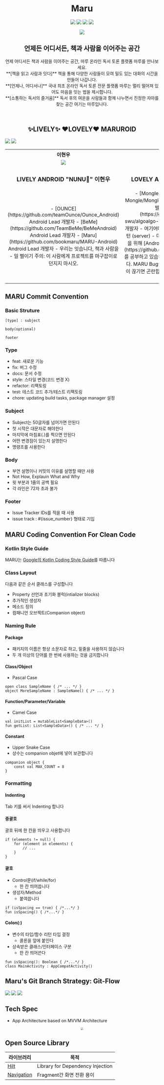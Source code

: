 <h1 align="center"> Maru </h1>

<p align="center">
  <img src="https://img.shields.io/badge/Kotlin-1.4.30-yellowgreen?logo=kotlin"/>
  <img src="https://img.shields.io/badge/Android-4.1.2-blue?logo=Android+Studio"/>
  <img src="https://img.shields.io/badge/targetSdk-30-green?logo=Android"/>
  <img src="https://img.shields.io/badge/minSdk-26-green?logo=Android"/>
</p>

<p align="center">
    <img src="https://img.shields.io/badge/minSdk-26-green?logo=Android"/>
</p>

<p align="center">
  <h2 align="center">언제든 어디서든, 책과 사람을 이어주는 공간</h2>
  <p align="center">
  언제 어디서든 책과 사람을 이어주는 공간, 마루 온라인 독서 토론 플랫폼 마루를 만나보세요. <br />
  **[책을 읽고 사람과 잇다]** 책을 통해 다양한 사람들이 모여 밀도 있는 대화의 시간을 만들어 나갑니다. <br />
  **[언제나, 어디서나]** 국내 최초 온라인 독서 토론 전문 플랫폼 마루는 멀리 떨어져 있어도 마음을 잇는 법을 제시합니다. <br />
  **[소통하는 독서의 즐거움]** 독서 후의 여운을 사람들과 함께 나누면서 진정한 자아를 찾는 공간 여기는 마루입니다. <br />
  </p>
</p>
<br/>

<p align="center">
    <h2 align="center"> ✨LIVELY✨ ♥️LOVELY♥️  MARUROID </h2>
    <img src="https://user-images.githubusercontent.com/54518925/110631273-b0e39500-81e9-11eb-95da-d93e2e375dd2.png"/>
    <img src="https://user-images.githubusercontent.com/54518925/110631296-b4771c00-81e9-11eb-95f6-bfeb721caf3d.png"/>
</p>
<table align="center">
    <th align="center"> 이현우 </th>
    <th align="center"> 박세란 </th>
    <tr>
        <td align="center">
            <img src="https://github.com/l2hyunwoo.png?size=100"/>
        </td>
        <td align="center">
            <img src="https://github.com/sery270.png?size=100"/>
        </td>
    </tr>
    <tr>
        <td align="center">
            <h3 align="center"> LIVELY ANDROID "NUNU🏃‍" 이현우 </h3>
        </td>
        <td align="center">
            <h3 align="center"> LOVELY ANDROID "RANI🌿" 박세란 </h3>
        </td>
    </tr>
    <tr>
        <td align="center">
            - [OUNCE](https://github.com/teamOunce/Ounce_Android) Android Lead 개발자
            - [BeMe](https://github.com/TeamBeMe/BeMeAndroid) Android Lead 개발자
            - [Maru](https://github.com/bookmaru/MARU-Android) Android Lead 개발자
            - 우리는 잇습니다, 책과 사람을
            - 일 벌이기 주의: 이 사람에게 프로젝트를 마구잡이로 던지지 마시오.
        </td>
        <td align="center">
            - [Mongle](https://github.com/Sopt-Mongle/MongleAndroid_RELEASE) Android 개발자
            - [ALGOALGO](https://github.com/ALGOALGO-swu/algoalgo-discord-bot) 디스코드 봇 Server 개발자
            - 여기어때 정보보안실 사내프로그램 개발 인턴 (server)
            - 더 나은 Android 어플리케이션 개발을 위해 [Android Jetpack && MVVM pattern](https://github.com/sery270/sunflower_clone)를 공부하고 있습니다. 🌱
            - 벌레를 열심히 잡는편입니다. MARU Bug들도 맡겨주세요.
            - 취급주의 : 음악이 끊기면 곤란합니다. 그리고 주기적으로 술 마셔주셔야 합니다.
        </td>
    </tr>
</table>

## MARU Commit Convention
### Basic Struture
```
[type] : subject

body(optional)

footer
```

### Type
- feat: 새로운 기능
- fix: 버그 수정
- docs: 문서 수정
- style: 스타일 변경(코드 변경 X)
- refactor: 리팩토링
- test: 테스트 코드 추가/테스트 리팩토링
- chore: updating build tasks, package manager 설정

### Subject
- Subject는 50글자를 넘어가면 안된다
- 첫 시작은 대문자로 해야한다
- 마지막에 마침표(.)를 찍으면 안된다
- 어떤 변경점이 있는지 설명한다
- 명령조를 사용한다

### Body
- 부연 설명이나 커밋의 이유를 설명할 때만 사용
- Not How, Explauin What and Why
- 윗 부분과 1줄의 공백 필요
- 각 라인은 72자 초과 불가

### Footer
- Issue Tracker IDs를 적을 때 사용
- issue track : #{issue_number} 형태로 기입

## MARU Coding Convention For Clean Code
### Kotlin Style Guide
MARU는 [Google의 Kotlin Coding Style Guide](https://developer.android.com/kotlin/style-guide)를 따릅니다

### Class Layout
다음과 같은 순서 클래스를 구성합니다
- Property 선언과 초기화 블럭(intializer blocks)
- 추가적인 생성자
- 메소드 정의
- 컴패니언 오브젝트(Companion object)

### Naming Rule
#### Package
- 패키지의 이름은 항상 소문자로 하고, 밑줄을 사용하지 않습니다
- 두 개 이상의 단어를 한 번에 사용하는 것을 금지합니다

#### Class/Object
- Pascal Case
```
open class SampleName { /* ... */ }
object MoreSampleName : SampleName() { /* ... */ }
```

#### Function/Parameter/Variable
- Camel Case
```
val initList = mutableList<SampleData>()
fun getList: List<SampleData>() { /* ... */ }
```
#### Constant
- Upper Snake Case
- 상수는 companion objet에 넣어 보관합니다
```
companion object {
    const val MAX_COUNT = 8
}
```

### Formatting
#### Indenting
Tab 키를 써서 Indenting 합니다

#### 중괄호
괄호 뒤에 한 칸을 띄우고 사용합니다
```
if (elements != null) {
    for (element in elements) {
        // ...
    }
}
```

#### 괄호
- Control문(if/while/for)
    - 한 칸 띄어씁니다
- 생성자/Method
    - 붙여씁니다
```
if (isSpacing == true) { /*...*/ }
fun isSpacing() { /*...*/ }
```

#### Colon(:)
- 변수의 타입/함수 리턴 타입 결정
    - 콜론을 앞에 붙인다
- 상속받은 클래스/인터페이스 구분
    - 한 칸 띄어쓴다
```
fun isSpacing(): Boolean { /*...*/ }
class MainActivity : AppCompatActivity()
```

## Maru's Git Branch Strategy: Git-Flow
<img src = "https://user-images.githubusercontent.com/54518925/103665498-d5877a80-4fb6-11eb-81ad-de0c1a577083.png" />
<img src = "https://user-images.githubusercontent.com/54518925/103665503-d6b8a780-4fb6-11eb-9786-9b97bc83ceda.png" />
<img src = "https://user-images.githubusercontent.com/54518925/103665534-dd471f00-4fb6-11eb-9246-7fe89cf2aff0.png" />

## Tech Spec

- App Architecture based on MVVM Architecture
<p align="center">
  <img src="https://user-images.githubusercontent.com/54518925/104303381-5db4d500-550d-11eb-86b7-b8bda29a1987.png" style="zoom:50%;" />
</p>


## Open Source Library

| 라이브러리                                                   | 목적                                                    |
| ------------------------------------------------------------ | ------------------------------------------------------- |
| [Hilt](https://developer.android.com/jetpack/androidx/releases/hilt) | Library for Dependency Injection                        |
| [Navigation](https://developer.android.com/jetpack/androidx/releases/navigation) | Fragment간 화면 전환 용이                               |

